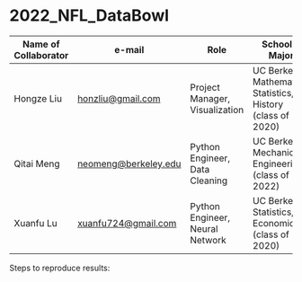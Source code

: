 # 2022_NFL_DataBowl

| Name of Collaborator | e-mail | Role | School & Major |
| ------------- | ------------- | ------------- | ------------- |
| Hongze Liu    | honzliu@gmail.com  | Project Manager, Visualization | UC Berkeley: Mathematics, Statistics, History (class of 2020)  |
| Qitai Meng    | neomeng@berkeley.edu   | Python Engineer, Data Cleaning  | UC Berkeley: Mechanical Engineering (class of 2022)  |
| Xuanfu Lu     | xuanfu724@gmail.com  | Python Engineer, Neural Network  | UC Berkeley: Statistics, Economics (class of 2020) |

Steps to reproduce results:
